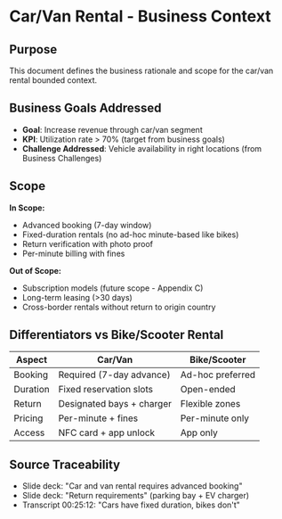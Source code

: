 # Car/Van Rental - Business Context

## Purpose
This document defines the business rationale and scope for the car/van rental bounded context.

## Business Goals Addressed
- **Goal**: Increase revenue through car/van segment
- **KPI**: Utilization rate > 70% (target from business goals)
- **Challenge Addressed**: Vehicle availability in right locations (from Business Challenges)

## Scope
**In Scope:**
- Advanced booking (7-day window)
- Fixed-duration rentals (no ad-hoc minute-based like bikes)
- Return verification with photo proof
- Per-minute billing with fines

**Out of Scope:**
- Subscription models (future scope - Appendix C)
- Long-term leasing (>30 days)
- Cross-border rentals without return to origin country

## Differentiators vs Bike/Scooter Rental
| Aspect | Car/Van | Bike/Scooter |
|--------|---------|--------------|
| Booking | Required (7-day advance) | Ad-hoc preferred |
| Duration | Fixed reservation slots | Open-ended |
| Return | Designated bays + charger | Flexible zones |
| Pricing | Per-minute + fines | Per-minute only |
| Access | NFC card + app unlock | App only |

## Source Traceability
- Slide deck: "Car and van rental requires advanced booking"
- Slide deck: "Return requirements" (parking bay + EV charger)
- Transcript 00:25:12: "Cars have fixed duration, bikes don't"
